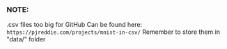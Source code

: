 ### NOTE: 
.csv files too big for GitHub
Can be found here:
`https://pjreddie.com/projects/mnist-in-csv/`
Remember to store them in "data/" folder
